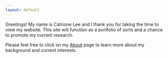 ```yaml
---
layout: default
---
```


Greetings! My name is Catrione Lee and I thank you for taking the time to view my website. This site will function as a portfolio of sorts and a chance to promote my current research.

Please feel free to click on my [About](http://catrionelee.github.io/about) <!--and [Current Research](http://catrionelee.github.io/research) pages--> page to learn more about my background and current interests.